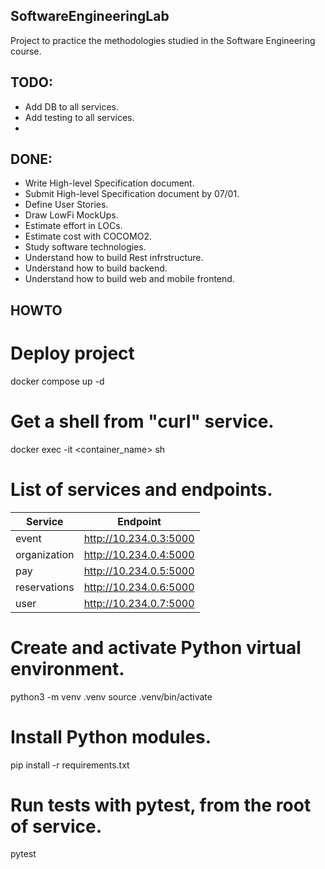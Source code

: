 ## SoftwareEngineeringLab
Project to practice the methodologies studied in the Software Engineering course.

## TODO:
- Add DB to all services.
- Add testing to all services.
- 

## DONE:
- Write High-level Specification document.
- Submit High-level Specification document by 07/01.
- Define User Stories.
- Draw LowFi MockUps.
- Estimate effort in LOCs.
- Estimate cost with COCOMO2.
- Study software technologies.
- Understand how to build Rest infrstructure.
- Understand how to build backend.
- Understand how to build web and mobile frontend.

## HOWTO

# Deploy project
docker compose up -d

# Get a shell from "curl" service.
docker exec -it <container_name> sh

# List of services and endpoints.
| Service | Endpoint |
| --- | --- |
| event | http://10.234.0.3:5000 |
| organization | http://10.234.0.4:5000 |
| pay | http://10.234.0.5:5000 |
| reservations | http://10.234.0.6:5000 |
| user | http://10.234.0.7:5000 |

# Create and activate Python virtual environment.
python3 -m venv .venv
source .venv/bin/activate

# Install Python modules.
pip install -r requirements.txt

# Run tests with pytest, from the root of service.
pytest
